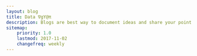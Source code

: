 ```yaml
---
layout: blog
title: Data ∇gY@π
description: Blogs are best way to document ideas and share your point of view about any topic with rest of the world.
sitemap:
    priority: 1.0
    lastmod: 2017-11-02
    changefreq: weekly
---
```

